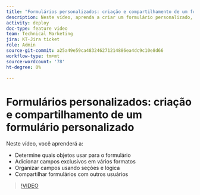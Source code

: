 ```yaml
---
title: "Formulários personalizados: criação e compartilhamento de um formulário personalizado"
description: Neste vídeo, aprenda a criar um formulário personalizado, adicionar campos exclusivos ao formulário, organizar campos usando seções e lógica e compartilhar formulários com usuários.
activity: deploy
doc-type: feature video
team: Technical Marketing
jira: KT-Jira ticket
role: Admin
source-git-commit: a25a49e59ca483246271214886ea4dc9c10e8d66
workflow-type: tm+mt
source-wordcount: '78'
ht-degree: 0%

---
```


# Formulários personalizados: criação e compartilhamento de um formulário personalizado

Neste vídeo, você aprenderá a:

* Determine quais objetos usar para o formulário
* Adicionar campos exclusivos em vários formatos
* Organizar campos usando seções e lógica
* Compartilhar formulários com outros usuários

>[!VIDEO](https://video.tv.adobe.com/v/335172/?quality=12&learn=on)
